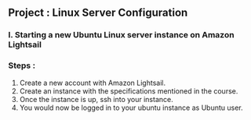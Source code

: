 ## Project : Linux Server Configuration 
### I. Starting a new Ubuntu Linux server instance on Amazon Lightsail
### Steps :
1. Create a new account with Amazon Lightsail.
2. Create an instance with the specifications mentioned in the course.
3. Once the instance is up, ssh into your instance.
4. You would now be logged in to your ubuntu instance as Ubuntu user.

